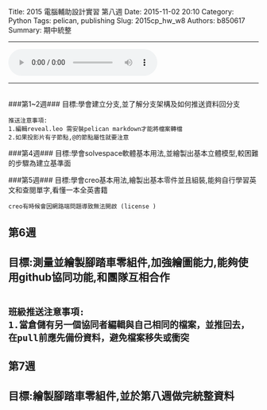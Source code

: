Title: 2015 電腦輔助設計實習 第八週
Date: 2015-11-02 20:10
Category: Python
Tags: pelican, publishing
Slug: 2015cp_hw_w8
Authors: b850617
Summary: 期中統整
<hr>
<html>
<head>
<title>Track 26.mp3</title>
</head>
<body>
    <audio controls pause loop>
        <source src="https://copy.com/nCTIGewo7fWOytBv">
    </audio>
</body>
</html>
<hr>
<br>
###第1~2週###
目標:學會建立分支,並了解分支架構及如何推送資料回分支
 
    推送注意事項: 
    1.編輯reveal.leo 需安裝pelican markdown才能將檔案轉檔
    2.如果投影片有子節點,@的節點屬性就要注意


###第4週###
目標:學會solvespace軟體基本用法,並繪製出基本立體模型,較困難的步驟為建立基準面

###第5週###
目標:學會creo基本用法,繪製出基本零件並且組裝,能夠自行學習英文和查閱單字,看懂一本全英書籍


    creo有時候會因網路端問題導致無法開啟 (license )


<h2>第6週<h2>
目標:測量並繪製腳踏車零組件,加強繪圖能力,能夠使用github協同功能,和團隊互相合作

~~~

班級推送注意事項: 
1.當倉儲有另一個協同者編輯與自己相同的檔案，並推回去，
在pull前應先備份資料，避免檔案移失或衝突

~~~

<h2>第7週<h2>
目標:繪製腳踏車零組件,並於第八週做完統整資料


